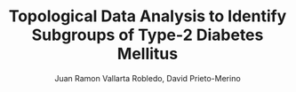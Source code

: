 ---
paperId: 55
author: Juan Ramon Vallarta Robledo, David Prieto-Merino
publicationauthor: Vallarta Robledo, J. R. et al.
title: Topological Data Analysis to Identify Subgroups of Type-2 Diabetes Mellitus
pdf: Oral_Juan_Vallarta.pdf
poster: --
slide: Slide_Juan_Vallarta.pdf
alt: --
type: Oral & Poster
topic: Machine Learning Applications
link: https://research.latinxinai.org/papers/neurips/2018/pdf/Oral_Juan_Vallarta.pdf
conference: neurips
year: 2018
tags: neurips-2018-op
location: Montreal, Canada
---
